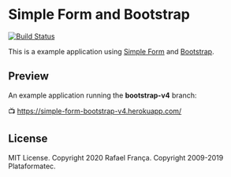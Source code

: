 # Simple Form and Bootstrap

[![Build Status](https://github.com/heartcombo/simple_form-bootstrap/actions/workflows/test.yml/badge.svg?branch=bootstrap-v4)](https://github.com/heartcombo/simple_form-bootstrap/actions)

This is a example application using [Simple Form](https://github.com/heartcombo/simple_form)
and [Bootstrap](http://getbootstrap.com/).

## Preview

An example application running the **bootstrap-v4** branch:

:tv: https://simple-form-bootstrap-v4.herokuapp.com/

## License

MIT License. Copyright 2020 Rafael França. Copyright 2009-2019 Plataformatec.
